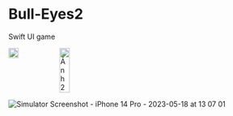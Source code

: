 # Bull-Eyes2
Swift UI game
<div style="display: flex;">
  <img src="https://user-images.githubusercontent.com/92966362/239136643-a69013f9-09c3-4615-99f5-84e6d174cf3c.png" alt="" style="width: 20%;">
  <img src="https://user-images.githubusercontent.com/92966362/239138719-d19bcc19-b189-4899-809d-10b9e07e413b.png" alt="Ảnh 2" style="width: 20%;">
</div>

![Simulator Screenshot - iPhone 14 Pro - 2023-05-18 at 13 07 01](https://github.com/iwy2th/Bull-Eyes2/assets/92966362/99e25c17-c9c7-4f9c-8393-3b6e4a425ee1)
